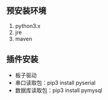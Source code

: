 ## 预安装环境
1. python3.x
2. jre
3. maven

## 插件安装

* 板子驱动
* 串口读取包：pip3 install pyserial
* 数据库读取包：pip3 install pymysql